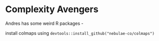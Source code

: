 # Complexity Avengers


Andres has some weird R packages - 

install colmaps using `devtools::install_github("nebulae-co/colmaps")`


